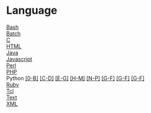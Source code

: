 # Language

[Bash](Bash_index)  
[Batch](Batch_index)   
[C](C_index)  
[HTML](HTML_index)   
[Java](Java_index)  
[Javascript](Javascript_index)   
[Perl](Perl_index)  
[PHP](PHP_index)  
Python [\[0-B\]](Python_index_0) [\[C-D\]](Python_index_1) [\[E-G\]](Python_index_2) [\[H-M\]](Python_index_3) 
[\[N-P\]](Python_index_4) [\[G-F\]](Python_index_5) [\[G-F\]](Python_index_6) [\[G-F\]](Python_index_7)  
[Ruby](Ruby_index)   
[Tcl](Tcl_index)  
[Text](Text_index)   
[XML](XML_index)  